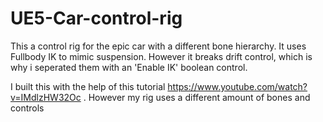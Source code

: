 # UE5-Car-control-rig
This a control rig for the epic car with a different bone hierarchy. It uses Fullbody IK to mimic suspension. However it breaks drift control, which is why i seperated them with an 'Enable IK' boolean control.

I built this with the help of this tutorial https://www.youtube.com/watch?v=IMdlzHW32Oc .
However my rig uses a different amount of bones and controls
